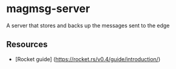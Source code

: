# magmsg-server

A server that stores and backs up the messages sent to the edge

## Resources

- [Rocket guide] (https://rocket.rs/v0.4/guide/introduction/)
